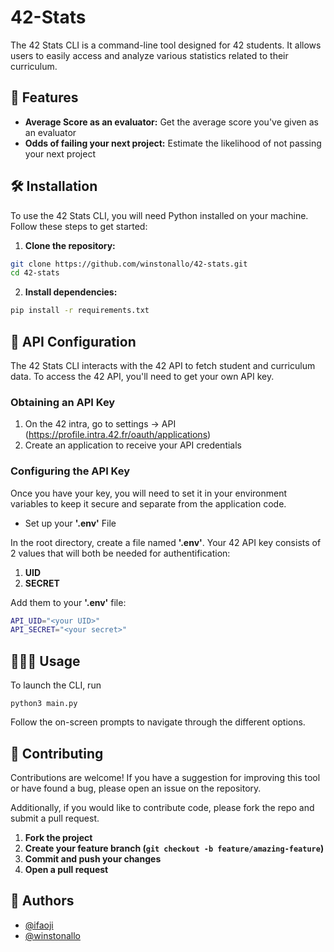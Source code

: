 # 42-Stats
  
The 42 Stats CLI is a command-line tool designed for 42 students. It allows users to easily access and analyze various statistics related to their curriculum.
## 🧐 Features    
- **Average Score as an evaluator:** Get the average score you've given as an evaluator
- **Odds of failing your next project:** Estimate the likelihood of not passing your next project

## 🛠️ Installation
To use the 42 Stats CLI, you will need Python installed on your machine. Follow these steps to get started:

1.  **Clone the repository:**
```sh
git clone https://github.com/winstonallo/42-stats.git
cd 42-stats
```
2. **Install dependencies:**
```sh
pip install -r requirements.txt
```
## 📡 API Configuration
The 42 Stats CLI interacts with the 42 API to fetch student and curriculum data. To access the 42 API, you'll need to get your own API key.
### Obtaining an API Key
1. On the 42 intra, go to settings -> API (https://profile.intra.42.fr/oauth/applications)
2. Create an application to receive your API credentials
### Configuring the API Key
Once you have your key, you will need to set it in your environment variables to keep it secure and separate from the application code.
*  Set up your **'.env'** File

In the root directory, create a file named **'.env'**. Your 42 API key consists of 2 values that will both be needed for authentification:
1. **UID**
2. **SECRET**

Add them to your **'.env'** file:
```sh
API_UID="<your UID>"
API_SECRET="<your secret>"
```
## 🧑🏻‍💻 Usage
To launch the CLI, run
```
python3 main.py
```
Follow the on-screen prompts to navigate through the different options.

## 🍰 Contributing    
Contributions are welcome! If you have a suggestion for improving this tool or have found a bug, please open an issue on the repository.

Additionally, if you would like to contribute code, please fork the repo and submit a pull request.

1.    **Fork the project**
2.    **Create your feature branch (`git checkout -b feature/amazing-feature`)**
3.    **Commit and push your changes**
4.    **Open a pull request**
                
## 🙇 Authors
- [@ifaoji](https://github.com/ifaoji)
- [@winstonallo](https://github.com/winstonallo)
